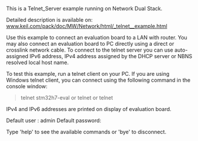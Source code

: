This is a Telnet_Server example running on Network Dual Stack.

Detailed description is available on:
www.keil.com/pack/doc/MW/Network/html/_telnet__example.html

Use this example to connect an evaluation board to a LAN with router.
You may also connect an evaluation board to PC directly using a direct
or crosslink network cable.
To connect to the telnet server you can use auto-assigned IPv6 address,
IPv4 address assigned by the DHCP server or NBNS resolved local host name.

To test this example, run a telnet client on your PC. If you are using
Windows telnet client, you can connect using the following command in
the console window:

> telnet stm32h7-eval  or
> telnet <ip4 address> or
> telnet <ip6 address>

IPv4 and IPv6 addresses are printed on display of evaluation board.

Default user    : admin
Default password: <none>

Type 'help' to see the available commands or 'bye' to disconnect.
